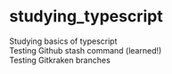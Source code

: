 # studying_typescript
Studying basics of typescript</br>
Testing Github stash command (learned!)</br>
Testing Gitkraken branches